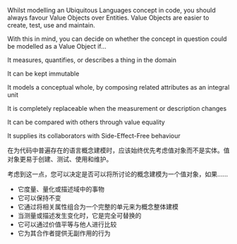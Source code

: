 Whilst modelling an Ubiquitous Languages concept in code, you should always favour Value Objects over Entities. Value Objects are easier to create, test, use and maintain.

With this in mind, you can decide on whether the concept in question could be modelled as a Value Object if…

It measures, quantifies, or describes a thing in the domain

It can be kept immutable

It models a conceptual whole, by composing related attributes as an integral unit

It is completely replaceable when the measurement or description changes

It can be compared with others through value equality

It supplies its collaborators with Side-Effect-Free behaviour

在为代码中普遍存在的语言概念建模时，应该始终优先考虑值对象而不是实体。值对象更易于创建、测试、使用和维护。

考虑到这一点，您可以决定是否可以将所讨论的概念建模为一个值对象，如果……

* 它度量、量化或描述域中的事物
* 它可以保持不变
* 它通过将相关属性组合为一个完整的单元来为概念整体建模
* 当测量或描述发生变化时，它是完全可替换的
* 它可以通过价值平等与他人进行比较
* 它为其合作者提供无副作用的行为



